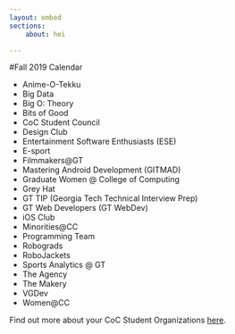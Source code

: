 ```yaml
---
layout: embed
sections:
    about: hei

---
```

#Fall 2019 Calendar
<ul>
<li>Anime-O-Tekku</li>
<li>Big Data</li>
<li>Big O: Theory</li>
<li>Bits of Good</li>
<li>CoC Student Council</li>
<li>Design Club</li>
<li>Entertainment Software Enthusiasts (ESE)</li>
<li>E-sport</li>
<li>Filmmakers@GT</li>
<li>Mastering Android Development (GITMAD)</li>
<li>Graduate Women @ College of Computing</li>
<li>Grey Hat</li>
<li>GT TIP (Georgia Tech Technical Interview Prep)</li>
<li>GT Web Developers (GT WebDev)</li>
<li>iOS Club</li>
<li>Minorities@CC</li>
<li>Programming Team</li>
<li>Robograds</li>
<li>RoboJackets</li>
<li>Sports Analytics @ GT</li>
<li>The Agency</li>
<li>The Makery</li>
<li>VGDev</li>
<li>Women@CC</li>
</ul>
Find out more about your CoC Student Organizations <a href="https://www.cc.gatech.edu/content/student-organizations">here</a>.


